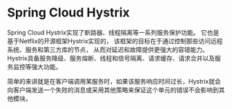 # Spring Cloud Hystrix

Spring Cloud Hystrix实现了断路器、线程隔离等一系列服务保护功能。
它也是基于Netflix的开源框架Hystrix实现的， 该框架的目标在于通过控制那些访问远程系统、服务和第三方库的节点， 从而对延迟和故障提供更强大的容错能力。Hystrix具备服务降级、服务熔断、线程和信号隔离、请求缓存、请求合并以及服务监控等强大功能。

简单的来讲就是在客户端调用某服务时，如果该服务响应时间过长，Hystrix就会向客户端发送一个失败的消息或采用其他策略来保证这个单元的错误不会影响到其他模块。


